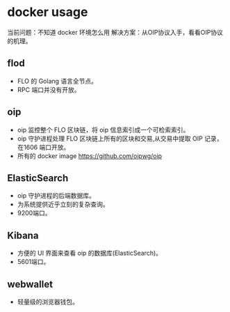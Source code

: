 # docker usage
当前问题：不知道 docker 环境怎么用
解决方案：从OIP协议入手，看看OIP协议的机理。

## flod
- FLO 的 Golang 语言全节点。
- RPC 端口并没有开放。
 
## oip
- oip 监控整个 FLO 区块链，将 oip 信息索引成一个可检索索引。
- oip 守护进程处理 FLO 区块链上所有的区块和交易,从交易中提取 OIP 记录，在1606 端口开放。
- 所有的 docker image
https://github.com/oipwg/oip

## ElasticSearch
- oip 守护进程的后端数据库。
- 为系统提供近乎立刻的复杂查询。
- 9200端口。

## Kibana
- 方便的 UI 界面来查看 oip 的数据库(ElasticSearch)。
- 5601端口。

## webwallet
- 轻量级的浏览器钱包。
